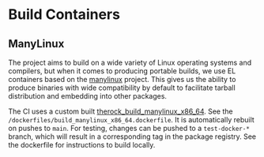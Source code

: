 # Build Containers

## ManyLinux

The project aims to build on a wide variety of Linux operating systems and compilers, but when it comes to producing portable builds, we use EL containers based on the [manylinux](https://github.com/pypa/manylinux) project. This gives us the ability to produce binaries with wide compatibility by default to facilitate tarball distribution and embedding into other packages.

The CI uses a custom built [therock_build_manylinux_x86_64](https://github.com/ROCm/TheRock/pkgs/container/therock_build_manylinux_x86_64). See the `/dockerfiles/build_manylinux_x86_64.dockerfile`. It is automatically rebuilt on pushes to `main`. For testing, changes can be pushed to a `test-docker-*` branch, which will result in a corresponding tag in the package registry. See the dockerfile for instructions to build locally.
